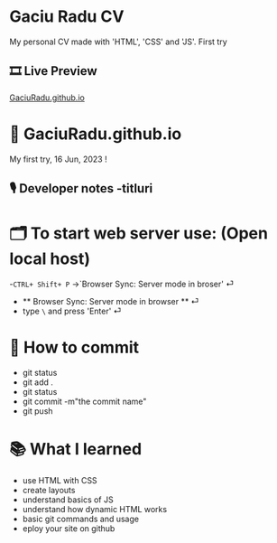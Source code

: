 # Gaciu Radu CV

My personal CV made with 'HTML', 'CSS' and 'JS'.
First try

## 🎞 Live Preview

[GaciuRadu.github.io](https://gaciuradu.github.io/)

# 🔑 GaciuRadu.github.io

My first try, 16 Jun, 2023
!

## 🎙️ Developer notes -titluri

# 🗂️ To start web server use: (Open local host)

-`CTRL+ Shift+ P` ->`Browser Sync: Server mode in broser' ⏎

- ** Browser Sync: Server mode in browser ** ⏎
- type `\` and press 'Enter' ⏎

# 💾 How to commit

- git status
- git add .
- git status
- git commit -m"the commit name"
- git push

# 📚 What I learned

- use HTML with CSS
- create layouts
- understand basics of JS
- understand how dynamic HTML works
- basic git commands and usage
- eploy your site on github
